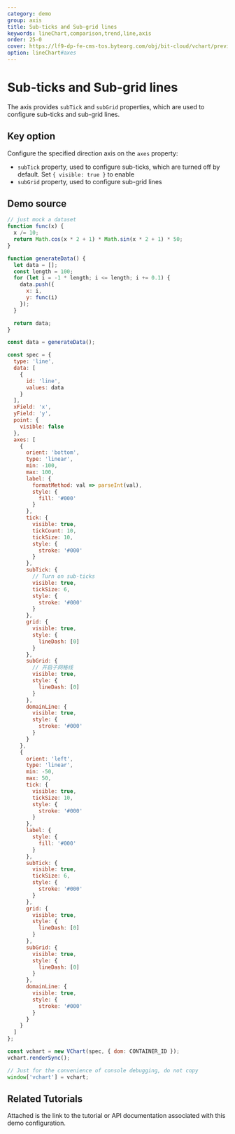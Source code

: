 ```yaml
---
category: demo
group: axis
title: Sub-ticks and Sub-grid lines
keywords: lineChart,comparison,trend,line,axis
order: 25-0
cover: https://lf9-dp-fe-cms-tos.byteorg.com/obj/bit-cloud/vchart/preview/axis/subtick-and-subgrid.png
option: lineChart#axes
---
```


# Sub-ticks and Sub-grid lines

The axis provides `subTick` and `subGrid` properties, which are used to configure sub-ticks and sub-grid lines.

## Key option

Configure the specified direction axis on the `axes` property:

- `subTick` property, used to configure sub-ticks, which are turned off by default. Set `{ visible: true }` to enable
- `subGrid` property, used to configure sub-grid lines

## Demo source

```javascript livedemo
// just mock a dataset
function func(x) {
  x /= 10;
  return Math.cos(x * 2 + 1) * Math.sin(x * 2 + 1) * 50;
}

function generateData() {
  let data = [];
  const length = 100;
  for (let i = -1 * length; i <= length; i += 0.1) {
    data.push({
      x: i,
      y: func(i)
    });
  }

  return data;
}

const data = generateData();

const spec = {
  type: 'line',
  data: [
    {
      id: 'line',
      values: data
    }
  ],
  xField: 'x',
  yField: 'y',
  point: {
    visible: false
  },
  axes: [
    {
      orient: 'bottom',
      type: 'linear',
      min: -100,
      max: 100,
      label: {
        formatMethod: val => parseInt(val),
        style: {
          fill: '#000'
        }
      },
      tick: {
        visible: true,
        tickCount: 10,
        tickSize: 10,
        style: {
          stroke: '#000'
        }
      },
      subTick: {
        // Turn on sub-ticks
        visible: true,
        tickSize: 6,
        style: {
          stroke: '#000'
        }
      },
      grid: {
        visible: true,
        style: {
          lineDash: [0]
        }
      },
      subGrid: {
        // 开启子网格线
        visible: true,
        style: {
          lineDash: [0]
        }
      },
      domainLine: {
        visible: true,
        style: {
          stroke: '#000'
        }
      }
    },
    {
      orient: 'left',
      type: 'linear',
      min: -50,
      max: 50,
      tick: {
        visible: true,
        tickSize: 10,
        style: {
          stroke: '#000'
        }
      },
      label: {
        style: {
          fill: '#000'
        }
      },
      subTick: {
        visible: true,
        tickSize: 6,
        style: {
          stroke: '#000'
        }
      },
      grid: {
        visible: true,
        style: {
          lineDash: [0]
        }
      },
      subGrid: {
        visible: true,
        style: {
          lineDash: [0]
        }
      },
      domainLine: {
        visible: true,
        style: {
          stroke: '#000'
        }
      }
    }
  ]
};

const vchart = new VChart(spec, { dom: CONTAINER_ID });
vchart.renderSync();

// Just for the convenience of console debugging, do not copy
window['vchart'] = vchart;
```

## Related Tutorials

Attached is the link to the tutorial or API documentation associated with this demo configuration.
